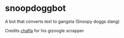 # snoopdoggbot
A bot that converts text to gangsta 
(Snoopy doggs slang)




Credits [chafla](https://github.com/chafla) for his gizoogle scrapper

